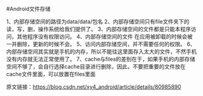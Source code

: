 #Android文件存储

1、内部存储空间的路径为data/data/包名
2、内部存储空间只有file文件夹下的读，写，删，操作系统给我们提供了。
3、内部存储空间的文件都是只能本程序访问，其他程序没有权限访问。
4、内部存储空间的文件 在应用被卸载的时候会被一并删除，更新的时候不会。
5、访问内部存储空间，并不需要任何的权限。
6、内部存储空间其实就是手机的内存，所以不能往这里面存入太大的文件，不然手机没有内存就无法正常使用了。
7、cache与files的差别在于，如果手机的内部存储空间不够了，会自行选择cache目录进行删除，因此，不要把重要的文件放在cache文件里面，可以放置在files里面

原文链接：https://blog.csdn.net/xy4_android/article/details/80985890